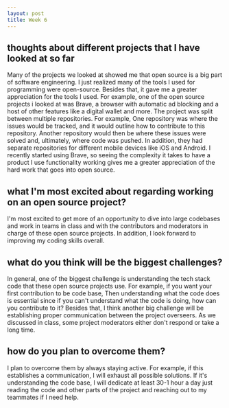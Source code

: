 ```yaml
---
layout: post
title: Week 6
---
```


## thoughts about different projects that I have looked at so far

Many of the projects we looked at showed me that open source is a big part of software engineering. I just realized many of the tools I used for programming were open-source. Besides that, it gave me a greater appreciation for the tools I used. For example, one of the open source projects i looked at was Brave, a browser with automatic ad blocking and a host of other features like a digital wallet and more. The project was split between multiple repositories. For example, One repository was where the issues would be tracked, and it would outline how to contribute to this repository. Another repository would then be where these issues were solved and, ultimately, where code was pushed. In addition, they had separate repositories for different mobile devices like iOS and Android. I recently started using Brave, so seeing the complexity it takes to have a product I use functionality working gives me a greater appreciation of the hard work that goes into open source. 

<!--more-->

## what I'm most excited about regarding working on an open source project?

I'm most excited to get more of an opportunity to dive into large codebases and work in teams in class and with the contributors and moderators in charge of these open source projects. In addition, I look forward to improving my coding skills overall. 

## what do you think will be the biggest challenges?

In general, one of the biggest challenge is understanding the tech stack code that these open source projects use. For example, if you want your first contribution to be code base, Then understanding what the code does is essential since if you can't understand what the code is doing, how can you contribute to it? Besides that, I think another big challenge will be establishing proper communication between the project overseers. As we discussed in class, some project moderators either don't respond or take a long time. 

## how do you plan to overcome them?

I plan to overcome them by always staying active. For example, if this establishes a communication, I will exhaust all possible solutions. If it's understanding the code base, I will dedicate at least 30-1 hour a day just reading the code and other parts of the project and reaching out to my teammates if I need help. 